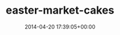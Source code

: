 ---
title:		"easter-market-cakes"
mediatype:		"upload"
description:		"TBC"
date:		"2014-04-20 17:39:05+00:00"
album:		"events"
filename:		"easter-market-cakes.md"
series:		""
cl_public_id:		"events/easter-market-cakes"
cl_version:		1497002584
format:		"tiff"
bytes:		3769512
width:		2560
height:		1440
exposure_mode:		"Auto"
program:		"Aperture-priority AE"
aperture:		"1.4"
focal_length:		"50.0 mm"
iso:		"100"
shutter_speed:		"1/2000"
metering:		"Multi-segment"
flash:		"Off, Did not fire"
white_balance:		"Custom"
colour_temp:		"3900"
has_crop:		"false"
orientation:		"Horizontal (normal)"
camera_model:		"NIKON D800"
lens_info:		"0mm f/0"
artist:		"No artist info"
x_resolution:		"300"
y_resolution:		"300"
---